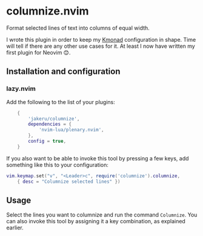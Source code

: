 # columnize.nvim

Format selected lines of text into columns of equal width.

I wrote this plugin in order to keep my
[Kmonad](https://github.com/kmonad/kmonad) configuration in shape. Time will
tell if there are any other use cases for it. At least I now have written my
first plugin for Neovim :blush:.

## Installation and configuration

### lazy.nvim

Add the following to the list of your plugins:

```lua
    {
        'jakeru/columnize',
        dependencies = {
            'nvim-lua/plenary.nvim',
        },
        config = true,
    }
```

If you also want to be able to invoke this tool by pressing a few keys, add
something like this to your configuration:

```lua
vim.keymap.set("v", "<Leader>c", require('columnize').columnize,
    { desc = "Columnize selected lines" })
```

## Usage

Select the lines you want to columnize and run the command `Columnize`. You can
also invoke this tool by assigning it a key combination, as explained earlier.
